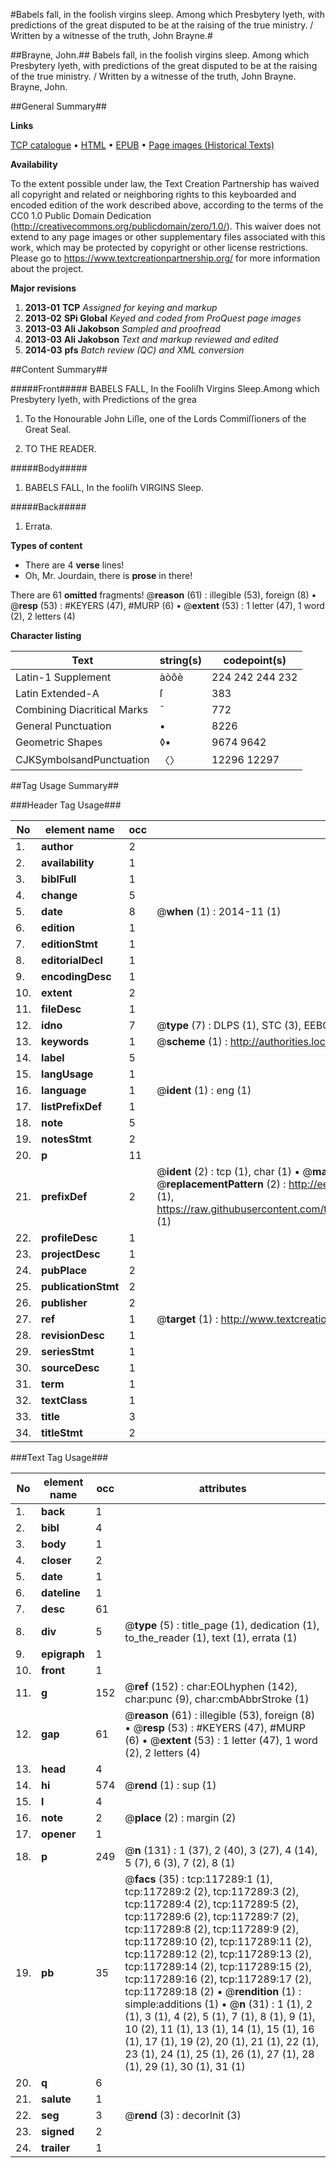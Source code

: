 #Babels fall, in the foolish virgins sleep. Among which Presbytery lyeth, with predictions of the great disputed to be at the raising of the true ministry.    / Written by a witnesse of the truth, John Brayne.#

##Brayne, John.##
Babels fall, in the foolish virgins sleep. Among which Presbytery lyeth, with predictions of the great disputed to be at the raising of the true ministry.    / Written by a witnesse of the truth, John Brayne.
Brayne, John.

##General Summary##

**Links**

[TCP catalogue](http://www.ota.ox.ac.uk/tcp/)  • 
[HTML](http://tei.it.ox.ac.uk/tcp/Texts-HTML/free/A77/A77290.html)  • 
[EPUB](http://tei.it.ox.ac.uk/tcp/Texts-EPUB/free/A77/A77290.epub) • 
[Page images (Historical Texts)](https://historicaltexts.jisc.ac.uk/eebo-99865054e)

**Availability**

To the extent possible under law, the Text Creation Partnership has waived all copyright and related or neighboring rights to this keyboarded and encoded edition of the work described above, according to the terms of the CC0 1.0 Public Domain Dedication (http://creativecommons.org/publicdomain/zero/1.0/). This waiver does not extend to any page images or other supplementary files associated with this work, which may be protected by copyright or other license restrictions. Please go to https://www.textcreationpartnership.org/ for more information about the project.

**Major revisions**

1. __2013-01__ __TCP__ *Assigned for keying and markup*
1. __2013-02__ __SPi Global__ *Keyed and coded from ProQuest page images*
1. __2013-03__ __Ali Jakobson__ *Sampled and proofread*
1. __2013-03__ __Ali Jakobson__ *Text and markup reviewed and edited*
1. __2014-03__ __pfs__ *Batch review (QC) and XML conversion*

##Content Summary##

#####Front#####
BABELS FALL, In the Fooliſh Virgins Sleep.Among which Presbytery lyeth, with Predictions of the grea
1. To the Honourable John Liſle, one of the Lords Commiſſioners of the Great Seal.

1. TO THE READER.

#####Body#####

1. BABELS FALL, In the fooliſh VIRGINS Sleep.

#####Back#####

1. Errata.

**Types of content**

  * There are 4 **verse** lines!
  * Oh, Mr. Jourdain, there is **prose** in there!

There are 61 **omitted** fragments! 
 @__reason__ (61) : illegible (53), foreign (8)  •  @__resp__ (53) : #KEYERS (47), #MURP (6)  •  @__extent__ (53) : 1 letter (47), 1 word (2), 2 letters (4)

**Character listing**


|Text|string(s)|codepoint(s)|
|---|---|---|
|Latin-1 Supplement|àòôè|224 242 244 232|
|Latin Extended-A|ſ|383|
|Combining             Diacritical Marks|̄|772|
|General Punctuation|•|8226|
|Geometric Shapes|◊▪|9674 9642|
|CJKSymbolsandPunctuation|〈〉|12296 12297|

##Tag Usage Summary##

###Header Tag Usage###

|No|element name|occ|attributes|
|---|---|---|---|
|1.|__author__|2||
|2.|__availability__|1||
|3.|__biblFull__|1||
|4.|__change__|5||
|5.|__date__|8| @__when__ (1) : 2014-11 (1)|
|6.|__edition__|1||
|7.|__editionStmt__|1||
|8.|__editorialDecl__|1||
|9.|__encodingDesc__|1||
|10.|__extent__|2||
|11.|__fileDesc__|1||
|12.|__idno__|7| @__type__ (7) : DLPS (1), STC (3), EEBO-CITATION (1), PROQUEST (1), VID (1)|
|13.|__keywords__|1| @__scheme__ (1) : http://authorities.loc.gov/ (1)|
|14.|__label__|5||
|15.|__langUsage__|1||
|16.|__language__|1| @__ident__ (1) : eng (1)|
|17.|__listPrefixDef__|1||
|18.|__note__|5||
|19.|__notesStmt__|2||
|20.|__p__|11||
|21.|__prefixDef__|2| @__ident__ (2) : tcp (1), char (1)  •  @__matchPattern__ (2) : ([0-9\-]+):([0-9IVX]+) (1), (.+) (1)  •  @__replacementPattern__ (2) : http://eebo.chadwyck.com/downloadtiff?vid=$1&page=$2 (1), https://raw.githubusercontent.com/textcreationpartnership/Texts/master/tcpchars.xml#$1 (1)|
|22.|__profileDesc__|1||
|23.|__projectDesc__|1||
|24.|__pubPlace__|2||
|25.|__publicationStmt__|2||
|26.|__publisher__|2||
|27.|__ref__|1| @__target__ (1) : http://www.textcreationpartnership.org/docs/. (1)|
|28.|__revisionDesc__|1||
|29.|__seriesStmt__|1||
|30.|__sourceDesc__|1||
|31.|__term__|1||
|32.|__textClass__|1||
|33.|__title__|3||
|34.|__titleStmt__|2||


###Text Tag Usage###

|No|element name|occ|attributes|
|---|---|---|---|
|1.|__back__|1||
|2.|__bibl__|4||
|3.|__body__|1||
|4.|__closer__|2||
|5.|__date__|1||
|6.|__dateline__|1||
|7.|__desc__|61||
|8.|__div__|5| @__type__ (5) : title_page (1), dedication (1), to_the_reader (1), text (1), errata (1)|
|9.|__epigraph__|1||
|10.|__front__|1||
|11.|__g__|152| @__ref__ (152) : char:EOLhyphen (142), char:punc (9), char:cmbAbbrStroke (1)|
|12.|__gap__|61| @__reason__ (61) : illegible (53), foreign (8)  •  @__resp__ (53) : #KEYERS (47), #MURP (6)  •  @__extent__ (53) : 1 letter (47), 1 word (2), 2 letters (4)|
|13.|__head__|4||
|14.|__hi__|574| @__rend__ (1) : sup (1)|
|15.|__l__|4||
|16.|__note__|2| @__place__ (2) : margin (2)|
|17.|__opener__|1||
|18.|__p__|249| @__n__ (131) : 1 (37), 2 (40), 3 (27), 4 (14), 5 (7), 6 (3), 7 (2), 8 (1)|
|19.|__pb__|35| @__facs__ (35) : tcp:117289:1 (1), tcp:117289:2 (2), tcp:117289:3 (2), tcp:117289:4 (2), tcp:117289:5 (2), tcp:117289:6 (2), tcp:117289:7 (2), tcp:117289:8 (2), tcp:117289:9 (2), tcp:117289:10 (2), tcp:117289:11 (2), tcp:117289:12 (2), tcp:117289:13 (2), tcp:117289:14 (2), tcp:117289:15 (2), tcp:117289:16 (2), tcp:117289:17 (2), tcp:117289:18 (2)  •  @__rendition__ (1) : simple:additions (1)  •  @__n__ (31) : 1 (1), 2 (1), 3 (1), 4 (2), 5 (1), 7 (1), 8 (1), 9 (1), 10 (2), 11 (1), 13 (1), 14 (1), 15 (1), 16 (1), 17 (1), 19 (2), 20 (1), 21 (1), 22 (1), 23 (1), 24 (1), 25 (1), 26 (1), 27 (1), 28 (1), 29 (1), 30 (1), 31 (1)|
|20.|__q__|6||
|21.|__salute__|1||
|22.|__seg__|3| @__rend__ (3) : decorInit (3)|
|23.|__signed__|2||
|24.|__trailer__|1||
